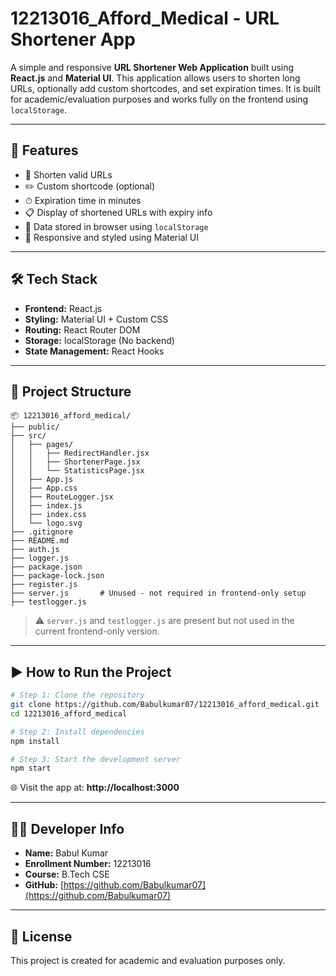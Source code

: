# 12213016_Afford_Medical - URL Shortener App

A simple and responsive **URL Shortener Web Application** built using **React.js** and **Material UI**. This application allows users to shorten long URLs, optionally add custom shortcodes, and set expiration times. It is built for academic/evaluation purposes and works fully on the frontend using `localStorage`.

---

## 🚀 Features

- 🔗 Shorten valid URLs
- ✏️ Custom shortcode (optional)
- ⏱ Expiration time in minutes
- 📋 Display of shortened URLs with expiry info
- 💾 Data stored in browser using `localStorage`
- 🎨 Responsive and styled using Material UI

---

## 🛠 Tech Stack

- **Frontend:** React.js
- **Styling:** Material UI + Custom CSS
- **Routing:** React Router DOM
- **Storage:** localStorage (No backend)
- **State Management:** React Hooks

---

## 📁 Project Structure

```
📦 12213016_afford_medical/
├── public/
├── src/
│   ├── pages/
│   │   ├── RedirectHandler.jsx
│   │   ├── ShortenerPage.jsx
│   │   └── StatisticsPage.jsx
│   ├── App.js
│   ├── App.css
│   ├── RouteLogger.jsx
│   ├── index.js
│   ├── index.css
│   └── logo.svg
├── .gitignore
├── README.md
├── auth.js
├── logger.js
├── package.json
├── package-lock.json
├── register.js
├── server.js       # Unused - not required in frontend-only setup
├── testlogger.js
```

> ⚠️ `server.js` and `testlogger.js` are present but not used in the current frontend-only version.

---

## ▶️ How to Run the Project

```bash
# Step 1: Clone the repository
git clone https://github.com/Babulkumar07/12213016_afford_medical.git
cd 12213016_afford_medical

# Step 2: Install dependencies
npm install

# Step 3: Start the development server
npm start
```

🌐 Visit the app at: **http://localhost:3000**

---

## 👨‍💻 Developer Info

- **Name:** Babul Kumar  
- **Enrollment Number:** 12213016  
- **Course:** B.Tech CSE  
- **GitHub:** [https://github.com/Babulkumar07](https://github.com/Babulkumar07)

---

## 📄 License

This project is created for academic and evaluation purposes only.
